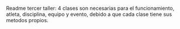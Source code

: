 Readme tercer taller:
4 clases son necesarias para el funcionamiento, atleta, disciplina, equipo y evento, debido a que cada clase tiene sus metodos propios.